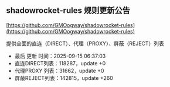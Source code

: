 ## shadowrocket-rules 规则更新公告

[https://github.com/GMOogway/shadowrocket-rules](https://github.com/GMOogway/shadowrocket-rules)

提供全面的直连（DIRECT）、代理（PROXY）、屏蔽（REJECT）列表
- 最后 更新 时间：2025-09-15 06:37:03
- 直连DIRECT列表：118287，update +0
- 代理PROXY 列表：31662，update +0
- 屏蔽REJECT列表：142815，update +260